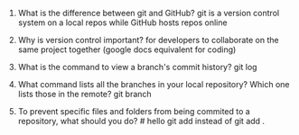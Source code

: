1. What is the difference between git and GitHub?
git is a version control system on a local repos while GitHub hosts repos online


2. Why is version control important?
for developers to collaborate on the same project together (google docs equivalent for coding)

3. What is the command to view a branch's commit history?
git log

4. What command lists all the branches in your local repository? Which one lists those in the remote?
git branch

5. To prevent specific files and folders from being commited to a repository, what should you do? # hello 
git add <file path name> instead of git add .